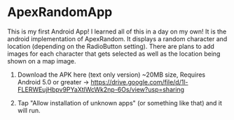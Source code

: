 # ApexRandomApp

This is my first Android App! I learned all of this in a day on my own! It is the android implementation of ApexRandom. It displays a random character and location (depending on the RadioButton setting). There are plans to add images for each character that gets selected as well as the location being shown on a map image.

1. Download the APK here (text only version) ~20MB size, Requires Android 5.0 or greater -> https://drive.google.com/file/d/1l-FLERWEujHbpv9PYaXtlWcWk2np-6Os/view?usp=sharing



2. Tap "Allow installation of unknown apps" (or something like that) and it will run.
